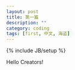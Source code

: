 ```yaml
---
layout: post
title: 第一篇
description: ""
category: coding
tags: [first, 中文, 海盗]
---
```

{% include JB/setup %}

Hello Creators!
